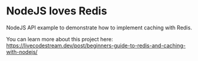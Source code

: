 # NodeJS loves Redis

NodeJS API example to demonstrate how to implement caching with Redis.

You can learn more about this project here: https://livecodestream.dev/post/beginners-guide-to-redis-and-caching-with-nodejs/